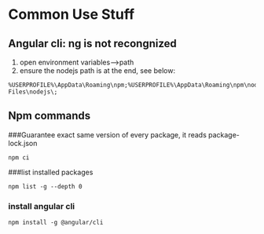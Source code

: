 Common Use Stuff
===============
Angular cli: ng is not recongnized
-----------
1. open environment variables-->path
2. ensure the nodejs path is at the end, see below:
```
%USERPROFILE%\AppData\Roaming\npm;%USERPROFILE%\AppData\Roaming\npm\node_modules\@angular\cli\bin;%AppData%\npm;C:\Program Files\nodejs\;
```

Npm commands
-----------
###Guarantee exact same version of every package, it reads
package-lock.json
```
npm ci 

```
###list installed packages
```
npm list -g --depth 0
```

### install angular cli
```
npm install -g @angular/cli
```